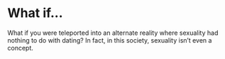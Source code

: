 # What if...

What if you were teleported into an alternate reality where sexuality had nothing to do with dating? In fact, in this society, sexuality isn’t even a concept. 


